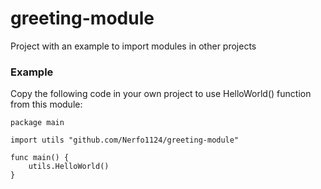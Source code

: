 # greeting-module

Project with an example to import modules in other projects

### Example
Copy the following code in your own project  to use HelloWorld() function from this module:
```
package main

import utils "github.com/Nerfo1124/greeting-module"

func main() {
	utils.HelloWorld()
}
```
